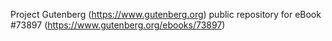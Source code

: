 Project Gutenberg (https://www.gutenberg.org) public repository for
eBook #73897 (https://www.gutenberg.org/ebooks/73897)
